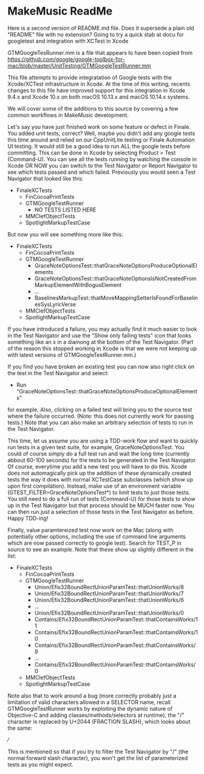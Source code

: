 # MakeMusic ReadMe

Here is a second version of README.md file.  Does it supersede a plain old "README" file with no extension?
Going to try a quick stab at docu for googletest and integration with XCTest in Xcode

GTMGoogleTesRunner.mm is a file that appears to have been copied from https://github.com/google/google-toolbox-for-mac/blob/master/UnitTesting/GTMGoogleTestRunner.mm

This file attempts to provide integratation of Google tests with the Xcode/XCTest infrastructure in Xcode.  At the time of this writing, recents changes to this file have improved support for this integration in Xcode 9.4.x and Xcode 10.x on both macOS 10.13.x and macOS 10.14.x systems.

We will cover some of the additions to this source by covering a few common workflows in MakeMusic development.

Let's say you have just finished work on some feature or defect in Finale.  You added unit tests, correct?  Well, maybe you didn't add any google tests this time around and relied on our CppUnitLite testing or Finale Automation UI testing.  It would still be a good idea to run ALL the google tests before committing.  This can be done in Xcode by selecting Product > Test (Command-U).  You can see all the tests running by watching the console in Xcode OR NOW you can switch to the Test Navigator or Report Navigator to see which tests passed and which failed.  Previously you would seen a Test Navigator that looked like this:

* FinaleXCTests
  * FinCocoaPrintTests
  * GTMGoogleTestRunner
    * NO TESTS LISTED HERE
  * MMClefObjectTests
  * SpotlightMarkupTestCase

But now you will see something more like this:

* FinaleXCTests
  * FinCocoaPrintTests
  * GTMGoogleTestRunner
    * GraceNoteOptionsTest::thatGraceNoteOptionsProduceOptionalElements
    * GraceNoteOptionsTest::thatGraceNoteOptionsIsNotCreatedFromMarkupElementWithBogusElement
    * ...
    * BaselinesMarkupTest::thatMoveMappingSetterIsFoundForBaselinesSysLyricVerse
  * MMClefObjectTests
  * SpotlightMarkupTestCase

If you have introduced a failure, you may actually find it much easier to look in the Test Navigator and use the "Show only failing tests" icon that looks something like an x in a diamong at the bottom of the Test Navigator.  (Part of the reason this stopped working in Xcode is that we were not keeping up with latest versions of GTMGoogleTestRunner.mm.)

If you find you have broken an existing test you can now also right click on the test in the Test Navigator and select:

* Run "GraceNoteOptionsTest::thatGraceNoteOptionsProduceOptionalElements"

for example.  Also, clicking on a failed test will bring you to the source test where the failure occurred.  (Note: this does not currently work for passing tests.)  Note that you can also make an arbitrary selection of tests to run in the Test Navigator.

This time, let us assume you are using a TDD-work flow and want to quickly run tests in a given test suite, for example, GraceNoteOptionsTest.  You could of course simply do a full test run and wait the long time (currently abbout 60-100 seconds) for the tests to be generated in the Test Navigator.  Of course, everytime you add a new test you will have to do this.  Xcode does not automagically pick up the addition of these dynamically created tests the way it does with normal XCTestCase subclasses (which show up upon first compilation).  Instead, make use of an environment variable (GTEST_FILTER=GraceNoteOptionsTest*) to limit tests to just those tests.  You still need to do a full run of tests (Command-U) for those tests to show up in the Test Navigator but that process should be MUCH faster now.  You can then run just a selection of those tests in the Test Navigator as before.  Happy TDD-ing!

Finally, value paramtereized test now work on the Mac (along with potentially other options, including the use of command line arguments which are now passed correctly to google test).  Search for TEST_P in source to see an example.  Note that these show up slightly different in the list:

* FinaleXCTests
  * FinCocoaPrintTests
  * GTMGoogleTestRunner
    * Union/Efix32BoundRectUnionParamTest::thatUnionWorks/8
    * Union/Efix32BoundRectUnionParamTest::thatUnionWorks/7
    * Union/Efix32BoundRectUnionParamTest::thatUnionWorks/6
    * ...
    * Union/Efix32BoundRectUnionParamTest::thatUnionWorks/0
    * Contains/Efix32BoundRectUnionParamTest::thatContainsWorks/11
    * Contains/Efix32BoundRectUnionParamTest::thatContainsWorks/10
    * Contains/Efix32BoundRectUnionParamTest::thatContainsWorks/9
    * ...
    * Contains/Efix32BoundRectUnionParamTest::thatContainsWorks/0
  * MMClefObjectTests
  * SpotlightMarkupTestCase

Note also that to work around a bug (more correctly probably just a limitation of valid characters allowed in a SELECTOR name, recall GTMGoogleTestRunner works by exploiting the dynamic nature of Objective-C and adding classes/methods/selectors at runtime), the "/" character is replaced by U+2044 (FRACTION SLASH), which looks about the same:

 ⁄

This is mentioned so that if you try to filter the Test Navigator by "/" (the normal forward slash character), you won't get the list of parameterized tests as you might expect.
